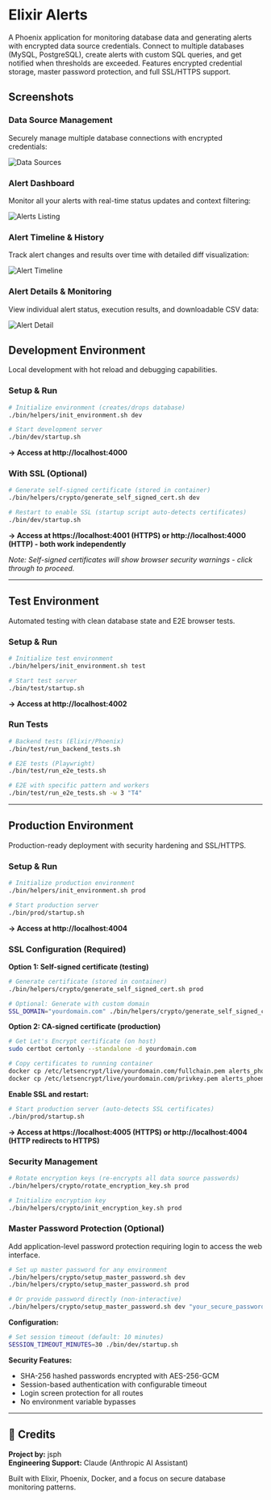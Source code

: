 # Elixir Alerts

A Phoenix application for monitoring database data and generating alerts with encrypted data source credentials. Connect to multiple databases (MySQL, PostgreSQL), create alerts with custom SQL queries, and get notified when thresholds are exceeded. Features encrypted credential storage, master password protection, and full SSL/HTTPS support.

## Screenshots

### Data Source Management
Securely manage multiple database connections with encrypted credentials:

![Data Sources](screenshots/data-sources.png)

### Alert Dashboard
Monitor all your alerts with real-time status updates and context filtering:

![Alerts Listing](screenshots/alerts-listing.png)

### Alert Timeline & History
Track alert changes and results over time with detailed diff visualization:

![Alert Timeline](screenshots/alert-diff-story.png)

### Alert Details & Monitoring
View individual alert status, execution results, and downloadable CSV data:

![Alert Detail](screenshots/alert-detail.png)

## Development Environment

Local development with hot reload and debugging capabilities.

### Setup & Run
```bash
# Initialize environment (creates/drops database)
./bin/helpers/init_environment.sh dev

# Start development server
./bin/dev/startup.sh
```
**→ Access at http://localhost:4000**

### With SSL (Optional)
```bash
# Generate self-signed certificate (stored in container)
./bin/helpers/crypto/generate_self_signed_cert.sh dev

# Restart to enable SSL (startup script auto-detects certificates)
./bin/dev/startup.sh
```
**→ Access at https://localhost:4001 (HTTPS) or http://localhost:4000 (HTTP) - both work independently**

*Note: Self-signed certificates will show browser security warnings - click through to proceed.*

---

## Test Environment

Automated testing with clean database state and E2E browser tests.

### Setup & Run
```bash
# Initialize test environment
./bin/helpers/init_environment.sh test

# Start test server
./bin/test/startup.sh
```
**→ Access at http://localhost:4002**

### Run Tests
```bash
# Backend tests (Elixir/Phoenix)
./bin/test/run_backend_tests.sh

# E2E tests (Playwright)
./bin/test/run_e2e_tests.sh

# E2E with specific pattern and workers
./bin/test/run_e2e_tests.sh -w 3 "T4"
```

---

## Production Environment

Production-ready deployment with security hardening and SSL/HTTPS.

### Setup & Run
```bash
# Initialize production environment
./bin/helpers/init_environment.sh prod

# Start production server
./bin/prod/startup.sh
```
**→ Access at http://localhost:4004**

### SSL Configuration (Required)

**Option 1: Self-signed certificate (testing)**
```bash
# Generate certificate (stored in container)
./bin/helpers/crypto/generate_self_signed_cert.sh prod

# Optional: Generate with custom domain
SSL_DOMAIN="yourdomain.com" ./bin/helpers/crypto/generate_self_signed_cert.sh prod
```

**Option 2: CA-signed certificate (production)**
```bash
# Get Let's Encrypt certificate (on host)
sudo certbot certonly --standalone -d yourdomain.com

# Copy certificates to running container
docker cp /etc/letsencrypt/live/yourdomain.com/fullchain.pem alerts_phoenix_prod:/app/priv/ssl/prod/cert.pem
docker cp /etc/letsencrypt/live/yourdomain.com/privkey.pem alerts_phoenix_prod:/app/priv/ssl/prod/key.pem
```

**Enable SSL and restart:**
```bash
# Start production server (auto-detects SSL certificates)
./bin/prod/startup.sh
```
**→ Access at https://localhost:4005 (HTTPS) or http://localhost:4004 (HTTP redirects to HTTPS)**

### Security Management
```bash
# Rotate encryption keys (re-encrypts all data source passwords)
./bin/helpers/crypto/rotate_encryption_key.sh prod

# Initialize encryption key
./bin/helpers/crypto/init_encryption_key.sh prod
```

### Master Password Protection (Optional)

Add application-level password protection requiring login to access the web interface.

```bash
# Set up master password for any environment
./bin/helpers/crypto/setup_master_password.sh dev
./bin/helpers/crypto/setup_master_password.sh prod

# Or provide password directly (non-interactive)
./bin/helpers/crypto/setup_master_password.sh dev "your_secure_password"
```

**Configuration:**
```bash
# Set session timeout (default: 10 minutes)
SESSION_TIMEOUT_MINUTES=30 ./bin/dev/startup.sh
```

**Security Features:**
- SHA-256 hashed passwords encrypted with AES-256-GCM
- Session-based authentication with configurable timeout
- Login screen protection for all routes
- No environment variable bypasses

---

## 👥 Credits

**Project by:** jsph  
**Engineering Support:** Claude (Anthropic AI Assistant)

Built with Elixir, Phoenix, Docker, and a focus on secure database monitoring patterns.

